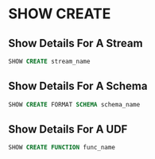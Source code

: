 # SHOW CREATE
## Show Details For A Stream

```sql
SHOW CREATE stream_name
```

## Show Details For A Schema

```sql
SHOW CREATE FORMAT SCHEMA schema_name
```

## Show Details For A UDF

```sql
SHOW CREATE FUNCTION func_name
```
